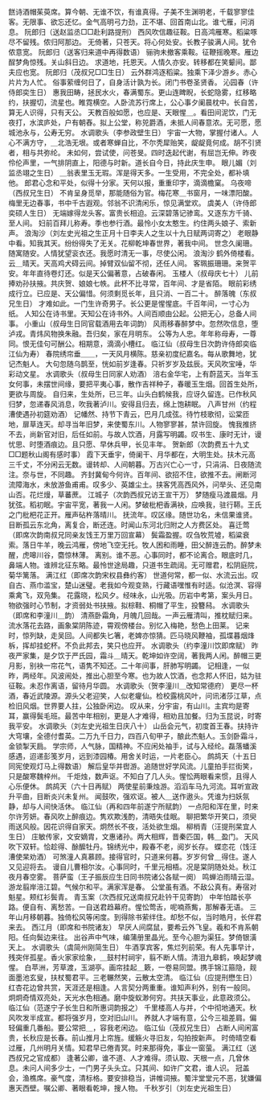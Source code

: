 <!-- { "loadSidebar": true } -->
餻诗酒帽茱萸席。算今朝、无谁不饮，有谁真得。子美不生渊明老，千载寥寥佳客。无限事、欲忘还忆。金气高明弓力劲，正不堪、回首南山北。谁弋雁，问消息。 
阮郎归（送赵监丞□□赴利路提刑）
西风吹信趣征鞍。日高鸿雁寒。稻粱啄尽不留残。侬归阿那边。 
无倚著，只苍天。将心何处安。长教子骏满人间。犹令侬意宽。 
阮郎归（送客归来道中再得数语）
骊驹未撤客乘鞍。征鞭摇晚寒。雁边酲梦角惊残。关山斜日边。 
求道地，托恩天。人情久亦安。转移都在笑颦间。鄙夫应也宽。 
阮郎归（茂叔兄□□生日）
云外群鸿逐稻粱。独乘下泽少游乡。赤心片片为人忙。 
俗事萦缠何日了，自身活计孰为长。闭门书卷圣贤香。 
沁园春（许侍郎奕生日）
惠我田畴，拯民水火，春满蜀东。更山连睥睨，长蛇隐雾，红移略约，扶握切，流星也。睢霓横空。人卧流苏行席上，公心事夕阑晨枕中。长自苦，算无人识得，只有天公。 
天教百般如愿，也应是、天眼惺＿。看田间泥饮，门无夜打，水滨庐处，户有朝舂。拟上公堂，称兕爵酒，未抵人间春意浓。无可愿，愿城池永与，公寿无穷。 
水调歌头（李参政壁生日）
宇宙一大物，掌握付诸人。人心不满方守，＿北浩无垠。或者寒蝉自比，不尔秃犀贻笑，龊龊竟何成。胡不引贤者，相与共弥纶。 
未如何，尝试使，问苍旻。四时迭起代谢，有屈岂无伸。昨夜伶伦声里，一气排阴直上，阳德与时新。道长自今日，持此庆生申。 
眼儿媚（刘监丞翊之生日）
＿翁表里玉无瑕。浑是得天多。一生受用，不完全处，都补填他。 
郎君心念和平处，似得十分家。天何以报，重重印字，滴滴檐窠。 
乌夜啼（西叔兄生日）
不肯呈身觅举，那能随俗为官。梅花寒＿书窗月，一味漂阳酸。 
梅里无边春事，书中千古遐观。邻翁不识清闲乐，惊见满堂欢。 
虞美人（许侍郎奕硕人生日）
无端嫁得龙头客。富贵长相迫。云深碧落记骖鸾。又逐东方千骑、至人间。 
妇前百拜儿称寿。季也参行酒。最怜小女太憨生。约住两头娘子、索新声。 
浪淘沙（刘左史光祖之生正月十日李夫人之生以十九日赋两词寄之）
老眼静中看。知我其天。纷纷得失了无关。花柳乾坤春世界，著我中间。 
世念久阑珊。随寓随安。人情犹望衮衣还。我愿时清无一事，尽使公闲。 
浪淘沙
鹤外倚楼看。云＿晴天。天高鸡犬碍云间。掉臂双仙留不彻，还任人间。 
客珮振珊珊。来贺平安。年年直待卷灯还。似是天公偏著意，占破春闲。 
玉楼人（叔母庆七十）
儿前捧劝孙扶掖。共庆贺、娘娘七帙。此杯不比寻常，百年间、才是省陌。 
眼前彩绣成行立。已应是、天公偏惜。何须剩觅长年，且只消、一百二十。 
醉落魄（东叔兄生日）
才难如此。一门生许奇男子。长公更是惺惺底。千百年间，一寸心为纸。 
人知公在诗书里。天知公在诗书外。人间百顺由公起。公把无心，总备人间事。 
小重山（叔母生日同官载酒用去年词韵）
风雨移春醉梦中。忽然吹信息，堕泸戎。青炜风物换朱融。吾归矣，家在月明东。 
公等为人忠。年年称母寿，一尊同。恨无佳句可酬公。相期意，滴滴小槽红。 
临江仙（叔母生日次韵许侍郎奕临江仙为寿）
春院绣帘垂＿＿，一天风月横陈。慈亲初度纪嘉名。每从歌舞地，犹记杰魁人。 
大句忽随乌鹊至，恍如前岁逢春。只祈岁岁及兹辰。天风吹宝唾，华彩动文星。 
水调歌头（叔母生日同家人劝酒）
涪右金华宅，上有蔚蓝天。当年玉女何事，未摆世间缘，要把平夷心事，散作吉祥种子，春暖玉生烟。回首生处所，更欲与周旋。 
自归来，生处所，已三年。山头白鹤候我，应讶久留连。已作秋风归梦，忽递春风消息，吹我著泸川。安得且归去，绵上饱耕眠。 
八声甘州（约程漕使遇孙初筵劝酒）
记幡然、持节下青云，巴月几成弦。待竹枝歌彻，讼棠匝地，扉草连天。却寻当年旧梦，来使蜀东川。人物寥寥甚，禁许回旋。 
愧我推挤不去，尚新官对旧，后任如前。与故人饮酒，月露写明蠲。叹书生、康时无计，谩忧思、时堕酒痕边。且只愿、早休兵甲，长见丰年。 
贺新郎（次韵费五十九丈□□题秋山阁有感时事）
霞下天垂宇，倚阑干、月华都在，大明生处。扶木元高三千丈，不分闲云无数。谩转却、人间朝暮。万古兴亡心一寸，只涓涓、日夜随流注。奈与世，不同趣。 
齐封冀甸今何许。百年间、欲招不住，欲推不去。闸断河流障海水，未放游鱼甫甫。叹多少、英雄尘土。挟客凭高西风外，问举头、还见南山否。花烂熳，草蕃蔗。 
江城子（次韵西叔兄访王宣干万）
梦随瘦马渡晨烟。月犹弦。稻初眠。宇宙平宽，著我一人闲。梦破枇杷香满袂，应唤我，驻行鞯。王氏之门枇杷花正开。雁声砧杵落晴川。 
抚流年。叹区缘。随世功名，未信果谁贤。目断孤云东北角，离复合，断还连。时闻山东河北归附之人方费区处。 
喜迁莺（即席次韵南叔兄同亲友饯王万里万回宣幕）
鬓霜盈握。叹刍牧荒墟，稻粱衰索。落日牛羊，晚云鸿雁，傍地飞空无托。牧人困和雨睡，田父醉连云酌。醉梦未醒，虎嗥川谷，麕惊林薄。 
离别。谁不恶。心事同时，都不论离合。眼底时几，鼻端人物。谁辨北征东略。最怜世途局趣，只道书生疏阔。无可赠君，松阴庭院，菊华篱落。 
满江红（即席次韵宋权县彝约客）
世道何常，都一似、水流云出。叹自古、燕巾滥宝，楚山迷璧。老我如今观变熟，行藏语嘿惟有时适。似沧溟、容得乘禽飞，双凫集。 
花露晓，松风夕。经味永，山光吸。历岩中考第，案头月日。物欲强时心节制，才资弱处书扶掖。拟棕鞋、桐帽了平生，投簪舄。 
水调歌头（即席和李潼川＿韵）
清燕卧霜角，月魄几回哉。一声云雁清叫，推枕赋归来。流水落花去路，画象棠阴陈迹，霄观傍楼台。别忆入梅艳，愁色上田莱。 
记来时，惊列缺，走吴回。人间都失匕箸，老婢亦惊猜。匹马晓风鞭袖，孤堞暮烟烽柝，挥却挂蛇杯。不负此邦去，笑只也应开。 
水调歌头（约李潼川饮即席赋）
昨夜严家集，是夕饮于严氏园，霜斗＿晴天。乾坤如许空阔，著我两人闲。醉帽三更月影，别袂一帘花气，语隽不知还。二十年间事，肝肺写明蠲。 
记相逢，一似昨，两经年。风波闹处，推出心胆至今寒。也为故人饮酒，也念邦人怀旧，姑为驻征鞍。未忍作离语，留待月华圆。 
水调歌头（贺李潼川＿改知常德府）
更尽一杯酒，春近武陵源。源头父老迎笑，人似老癯仙。检校露桃风叶，问讯渚莎江草，点检旧风烟。世界要人拄，公独卧闲边。 
叹从来，分宇宙，有山川。主宾均是寄耳，赢得鬓毛班。最苦中年相别，更是人才难得，相劝且加餐。归为玉昆说，时寄我平安。 
水调歌头（刘左史光祖生日庆八十）
山岳会元气，初度首王春。扶持许大穹壤，全德付耆英。二万九千日力，四百八旬甲子，酿此杰魁人。玉剑卧霜斗，金锁掣天扃。 
学宗师，人气脉，国精神。不应闲处袖手，试与入经纶。磊落蟠溪感遇，迢递彭笺岁月，远到漆园椿。用舍关时运，一片老臣心。 
鹧鸪天（十五日同宪使观灯马上得数语）
解后皇华并辔游。追随世好学风流。儿童拍手拦街笑，只是酸寒魏梓州。 
千炬烛，数声讴。不知白了几人头。惺忪两眼看来惯，且得人心乐便休。 
鹧鸪天（六十日再赋）
两使星前秉烛游。滔滔车马九河流。耳听宣政升平曲，目断炎兴未复州。 
闻鼓吹，强欢讴。被人＿送作遨头。凭谁为扫妖氛静，却与人间快活休。 
临江仙（再和四年前遂宁所赋韵）
一点阳和浑在里，时来尔许芳妍。春风吹上醉痕边。隽欢欺浅酌，清晤失佳眠。 
聊把繁华开笑口，须臾雨送风般。因花识得自家天。炯然长不夜，活处欲生烟。 
柳梢青（汪提刑杲宜人生日）
庄敏传家，文安嫡胄，文惠诸孙。两大相辉，晋秦匹国，韩＿盈门。 
天风吹下双轩。恰趁得、酴醿牡丹。锦绣光中，殿春不老，阅岁长存。 
蝶恋花（饯汪漕使杲劝酒）
可煞潼人真慕顾。接得官时，只道来何暮。岁岁何曾＿得住。遂人又见迎将去。 
谩自儿曹相尔汝。心事同时，千里元相梧。况是棠阴随处处。秋江夜月春空雾。 
菩萨蛮（王子振辰应生日同书院诸公各赋一阕）
鸣蝉泊雨晴云湿。游龙翦岸涪江碧。气候尔和平。满家浑是春。 
公堂虽有酒。不敌公真有。寿宿对魁星。颊红衫鬓青。 
青玉案（次西叔兄送南叔兄赴钤干见寄韵）
中年怕踏长亭路。便自有、离愁苦。一自送君趋幕府。惺忪莺舌，呢喃燕觜，那解春无语。 
三年山月移朝暮。独倚松风等闲度。到得除书萦绊住。却愁不似，当时皓月，长伴君来去。 
西江月（即席和书院诸友）
早厌人间腐鼠，要希云外飞皇。羲和不肯系朝阳。任向鬓边来往。 
出谷声中气味，编蒲册里晶光。至今心胆为渠狂。梦倚银潢天上。 
水调歌头（虞简州刚简生日）
牛酒享宾客，焦烂列前荣。有人先事早计，残突伴孤星。香火家家绘象，＿鼓村村祠宇，翦不断人情。清泪九皋鹤，唤起梦魂惺。 
白苹洲，芳草渡，玉湖亭。画帘挂起＿簌，一卷易同盟。携手锦江箍隐，觌面墨池玄叟，扶杖蜀君平。三老冁然笑，云散太空清。 
临江仙（应提刑懋生日）
红杏花边曾共赏，天涯还是相逢。人言契分两重重。谁知声利外，别有一般同。 
炯炯奇情双亮处，天光水色相通。磨中旋蚁渺何穷。共扶天事业，此意政须公。 
临江仙（范遂宁子长生日和所惠词韵报之）
千里楼高人与并，个中彻地通天。秋风吹发半成宣。都将强岁月，空对旧山川。 
养就人才端有意，公今三祖差肩。偏轻偏重几番船。要公常把＿，容我老闲边。 
临江仙（茂叔兄生日）
占断人间闲富贵，长秋应是长春。前山推月上帘旌。缓觞火寻旧友，勾拍按新声。 
时倚晴空看过雁，几州明月关情。知君早已倦青冥。时来那得免，事业一窗萤。 
满江红（送西叔兄之官成都）
逢著公卿，谁不道、人才难得。须认取、天根一点，几曾休息。未问人间多少士，一门男子头头立。只其间、如许广文君，谁人识。 
冠盖会，渔樵席。豪气度，清标格。要安排稳当，讲帷词掖。蜀泮堂堂元不恶，犹嫌偏惠天西壁。嘱公卿、著眼看乾坤，搜人物。 
千秋岁引（刘左史光祖生日）
